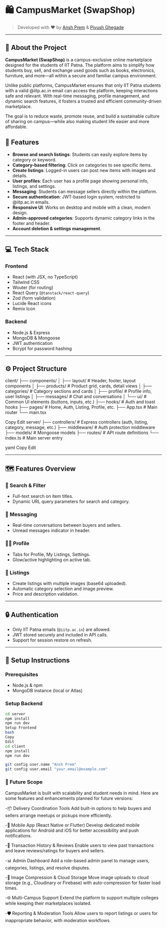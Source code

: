 # 🛍️ CampusMarket (SwapShop)

> Developed with ❤️ by [Ansh Prem](https://github.com/anshprem) & [Piyush Ghegade](https://github.com/piyushghegade)

---

## 📖 About the Project
**CampusMarket (SwapShop)** is a campus-exclusive online marketplace designed for the students of IIT Patna. The platform aims to simplify how students buy, sell, and exchange used goods such as books, electronics, furniture, and more—all within a secure and familiar campus environment.

Unlike public platforms, CampusMarket ensures that only IIT Patna students with a valid @iitp.ac.in email can access the platform, keeping interactions safe and relevant. With real-time messaging, profile management, and dynamic search features, it fosters a trusted and efficient community-driven marketplace.

The goal is to reduce waste, promote reuse, and build a sustainable culture of sharing on campus—while also making student life easier and more affordable.

## 🚀 Features

- **Browse and search listings**: Students can easily explore items by category or keyword.
- **Category-based filtering**: Click on categories to see specific items.
- **Create listings**: Logged-in users can post new items with images and details.
- **User profiles**: Each user has a profile page showing personal info, listings, and settings.
- **Messaging**: Students can message sellers directly within the platform.
- **Secure authentication**: JWT-based login system, restricted to @iitp.ac.in emails.
- **Responsive UI**: Works on desktop and mobile with a clean, modern design.
- **Admin-approved categories**: Supports dynamic category links in the footer and header.
- **Account deletion & settings management**.

---

## 💻 Tech Stack

### Frontend

- React (with JSX, no TypeScript)
- Tailwind CSS
- Wouter (for routing)
- React Query (`@tanstack/react-query`)
- Zod (form validation)
- Lucide React icons
- Remix Icon

### Backend

- Node.js & Express
- MongoDB & Mongoose
- JWT authentication
- Bcrypt for password hashing

---

## ⚙️ Project Structure

client/
├── components/
│ ├── layout/ # Header, footer, layout components
│ ├── products/ # Product grid, cards, detail views
│ ├── categories/ # Category sections and cards
│ ├── profile/ # Profile info, user listings
│ ├── messages/ # Chat and conversations
│ └── ui/ # Common UI elements (buttons, inputs, etc.)
├── hooks/ # Auth and toast hooks
├── pages/ # Home, Auth, Listing, Profile, etc.
├── App.tsx # Main router
└── main.tsx

Copy
Edit
server/
├── controllers/ # Express controllers (auth, listing, category, message, etc.)
├── middleware/ # Auth protection middleware
├── models/ # Mongoose models
├── routes/ # API route definitions
└── index.ts # Main server entry

yaml
Copy
Edit

---

## 🗺️ Features Overview

### 🔎 Search & Filter
- Full-text search on item titles.
- Dynamic URL query parameters for search and category.

### 💬 Messaging
- Real-time conversations between buyers and sellers.
- Unread messages indicator in header.

### 🧑‍💼 Profile
- Tabs for Profile, My Listings, Settings.
- Glow/active highlighting on active tab.

### 📝 Listings
- Create listings with multiple images (base64 uploaded).
- Automatic category selection and image preview.
- Price and description validation.

---

## 🔒 Authentication

- Only IIT Patna emails (`@iitp.ac.in`) are allowed.
- JWT stored securely and included in API calls.
- Support for session restore on refresh.

---

## 🚧 Setup Instructions

### Prerequisites

- Node.js & npm
- MongoDB instance (local or Atlas)

### Setup Backend

```bash
cd server
npm install
npm run dev
Setup Frontend
bash
Copy
Edit
cd client
npm install
npm run dev

git config user.name "Ansh Prem"
git config user.email "your.email@example.com"
```

### 🔮 Future Scope
CampusMarket is built with scalability and student needs in mind. Here are some features and enhancements planned for future versions:

-📦 Delivery Coordination Tools
Add built-in options to help buyers and sellers arrange meetups or pickups more efficiently.

-📱 Mobile App (React Native or Flutter)
Develop dedicated mobile applications for Android and iOS for better accessibility and push notifications.

-🧾 Transaction History & Reviews
Enable users to view past transactions and leave reviews/ratings for buyers and sellers.

-📊 Admin Dashboard
Add a role-based admin panel to manage users, categories, listings, and resolve disputes.

-📸 Image Compression & Cloud Storage
Move image uploads to cloud storage (e.g., Cloudinary or Firebase) with auto-compression for faster load times.

-🌐 Multi-Campus Support
Extend the platform to support multiple colleges while keeping their marketplaces isolated.

-🛡️ Reporting & Moderation Tools
Allow users to report listings or users for inappropriate behavior, with moderation workflows.
